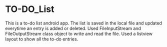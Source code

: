 # TO-DO_List
This is a to-do list android app. The list is saved in the local file and updated everytime an entry is added or deleted.
Used FileInputStream and FileOutputStream class object to write and read the file.
Used a listview layout to show all the to-do entries.
